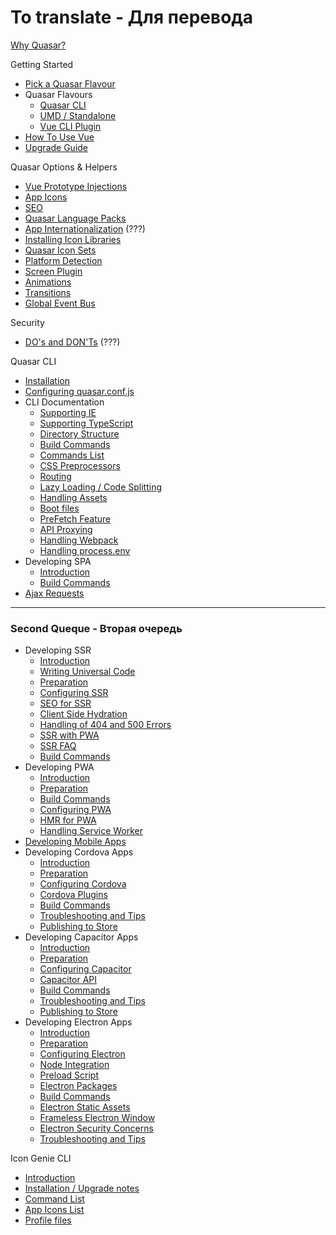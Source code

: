 # To translate - Для перевода

[Why Quasar?](https://quasar.dev/introduction-to-quasar)

Getting Started
* [Pick a Quasar Flavour](https://quasar.dev/start/pick-quasar-flavour#Introduction)
* Quasar Flavours
  * [Quasar CLI](https://quasar.dev/start/quasar-cli)
  * [UMD / Standalone](https://quasar.dev/start/umd)
  * [Vue CLI Plugin](https://quasar.dev/start/vue-cli-plugin)
* [How To Use Vue](https://quasar.dev/start/how-to-use-vue#Introduction)
* [Upgrade Guide](https://quasar.dev/start/upgrade-guide)

Quasar Options & Helpers
* [Vue Prototype Injections](https://quasar.dev/options/vue-prototype-injections#Introduction)
* [App Icons](https://quasar.dev/options/app-icons)
* [SEO](https://quasar.dev/options/seo)
* [Quasar Language Packs](https://quasar.dev/options/quasar-language-packs)
* [App Internationalization](https://quasar.dev/options/app-internationalization#Introduction)  (???)
* [Installing Icon Libraries](https://quasar.dev/options/installing-icon-libraries)
* [Quasar Icon Sets](https://quasar.dev/options/quasar-icon-sets#Introduction)
* [Platform Detection](https://quasar.dev/options/platform-detection)
* [Screen Plugin](https://quasar.dev/options/screen-plugin)
* [Animations](https://quasar.dev/options/animations#Introduction)
* [Transitions](https://quasar.dev/options/transitions#Introduction)
* [Global Event Bus](https://quasar.dev/options/global-event-bus#Introduction)

Security
* [DO's and DON'Ts](https://quasar.dev/security/dos-and-donts#Introduction) (???)

Quasar CLI
* [Installation](https://quasar.dev/quasar-cli/installation#Introduction)
* [Configuring quasar.conf.js](https://quasar.dev/quasar-cli/quasar-conf-js#Introduction)
* CLI Documentation
   * [Supporting IE](https://quasar.dev/quasar-cli/cli-documentation/supporting-ie)
   * [Supporting TypeScript](https://quasar.dev/quasar-cli/cli-documentation/supporting-ts#Introduction)
   * [Directory Structure](https://quasar.dev/quasar-cli/cli-documentation/directory-structure#Introduction)
   * [Build Commands](https://quasar.dev/quasar-cli/cli-documentation/build-commands#Introduction)
   * [Commands List](https://quasar.dev/quasar-cli/cli-documentation/commands-list#Introduction)
   * [CSS Preprocessors](https://quasar.dev/quasar-cli/cli-documentation/css-preprocessors#Introduction)
   * [Routing](https://quasar.dev/quasar-cli/cli-documentation/routing#Introduction)
   * [Lazy Loading / Code Splitting](https://quasar.dev/quasar-cli/cli-documentation/lazy-loading#Introduction)
   * [Handling Assets](https://quasar.dev/quasar-cli/cli-documentation/handling-assets#Introduction)
   * [Boot files](https://quasar.dev/quasar-cli/cli-documentation/boot-files#Introduction)
   * [PreFetch Feature](https://quasar.dev/quasar-cli/cli-documentation/prefetch-feature#Introduction)
   * [API Proxying](https://quasar.dev/quasar-cli/cli-documentation/api-proxying#Introduction)
   * [Handling Webpack](https://quasar.dev/quasar-cli/cli-documentation/handling-webpack#Introduction)
   * [Handling process.env](https://quasar.dev/quasar-cli/cli-documentation/handling-process-env#Introduction)
* Developing SPA
   * [Introduction](https://quasar.dev/quasar-cli/developing-spa/introduction#Introduction)
   * [Build Commands](https://quasar.dev/quasar-cli/developing-spa/build-commands#Introduction)
* [Ajax Requests](https://quasar.dev/quasar-cli/ajax-requests#Introduction)

--- 

### Second Queque - Вторая очередь

* Developing SSR
   * [Introduction](https://quasar.dev/quasar-cli/developing-ssr/introduction#Introduction)
   * [Writing Universal Code](https://quasar.dev/quasar-cli/developing-ssr/writing-universal-code#Introduction)
   * [Preparation](https://quasar.dev/quasar-cli/developing-ssr/preparation#Introduction)
   * [Configuring SSR](https://quasar.dev/quasar-cli/developing-ssr/configuring-ssr#Introduction)
   * [SEO for SSR](https://quasar.dev/quasar-cli/developing-ssr/seo-for-ssr#Introduction)
   * [Client Side Hydration](https://quasar.dev/quasar-cli/developing-ssr/client-side-hydration#Introduction)
   * [Handling of 404 and 500 Errors](https://quasar.dev/quasar-cli/developing-ssr/handling-404-and-500-errors#Introduction)
   * [SSR with PWA](https://quasar.dev/quasar-cli/developing-ssr/ssr-with-pwa#Introduction)
   * [SSR FAQ](https://quasar.dev/quasar-cli/developing-ssr/ssr-frequently-asked-questions#Introduction)
   * [Build Commands](https://quasar.dev/quasar-cli/developing-ssr/build-commands#Introduction)
* Developing PWA
   * [Introduction](https://quasar.dev/quasar-cli/developing-pwa/introduction#Introduction)
   * [Preparation](https://quasar.dev/quasar-cli/developing-pwa/preparation#Introduction)
   * [Build Commands](https://quasar.dev/quasar-cli/developing-pwa/build-commands#Introduction)
   * [Configuring PWA](https://quasar.dev/quasar-cli/developing-pwa/configuring-pwa#Introduction)
   * [HMR for PWA](https://quasar.dev/quasar-cli/developing-pwa/hmr-for-dev#Introduction)
   * [Handling Service Worker](https://quasar.dev/quasar-cli/developing-pwa/handling-service-worker#Introduction)
* [Developing Mobile Apps](https://quasar.dev/quasar-cli/developing-mobile-apps#Introduction)
* Developing Cordova Apps
  * [Introduction](https://quasar.dev/quasar-cli/developing-cordova-apps/introduction#Introduction)
   * [Preparation](https://quasar.dev/quasar-cli/developing-cordova-apps/preparation#Introduction)
   * [Configuring Cordova](https://quasar.dev/quasar-cli/developing-cordova-apps/configuring-cordova#Introduction)
   * [Cordova Plugins](https://quasar.dev/quasar-cli/developing-cordova-apps/cordova-plugins#Introduction)
   * [Build Commands](https://quasar.dev/quasar-cli/developing-pwa/build-commands#Introduction)
   * [Troubleshooting and Tips](https://quasar.dev/quasar-cli/developing-cordova-apps/troubleshooting-and-tips#Introduction)
   * [Publishing to Store](https://quasar.dev/quasar-cli/developing-cordova-apps/publishing-to-store#Introduction)
* Developing Capacitor Apps
  * [Introduction](https://quasar.dev/quasar-cli/developing-capacitor-apps/introduction#Introduction)
   * [Preparation](https://quasar.dev/quasar-cli/developing-capacitor-apps/preparation#Introduction)
   * [Configuring Capacitor](https://quasar.dev/quasar-cli/developing-capacitor-apps/configuring-capacitor#Introduction)
   * [Capacitor API](https://quasar.dev/quasar-cli/developing-capacitor-apps/capacitor-api#Introduction)
   * [Build Commands](https://quasar.dev/quasar-cli/developing-capacitor-apps/build-commands#Introduction)
   * [Troubleshooting and Tips](https://quasar.dev/quasar-cli/developing-capacitor-apps/troubleshooting-and-tips#Introduction)
   * [Publishing to Store](https://quasar.dev/quasar-cli/developing-capacitor-apps/publishing-to-store#Introduction)
* Developing Electron Apps
  * [Introduction](https://quasar.dev/quasar-cli/developing-electron-apps/introduction#Introduction)
   * [Preparation](https://quasar.dev/quasar-cli/developing-electron-apps/preparation#Introduction)
   * [Configuring Electron](https://quasar.dev/quasar-cli/developing-electron-apps/configuring-electron#Introduction)
   * [Node Integration](https://quasar.dev/quasar-cli/developing-electron-apps/node-integration#Introduction)
   * [Preload Script](https://quasar.dev/quasar-cli/developing-electron-apps/electron-preload-script#Introduction)
   * [Electron Packages](https://quasar.dev/quasar-cli/developing-electron-apps/electron-packages#Introduction)
   * [Build Commands](https://quasar.dev/quasar-cli/developing-electron-apps/build-commands#Introduction)
   * [Electron Static Assets](https://quasar.dev/quasar-cli/developing-electron-apps/electron-static-assets#Introduction)
   * [Frameless Electron Window](https://quasar.dev/quasar-cli/developing-electron-apps/frameless-electron-window#Introduction)
   * [Electron Security Concerns](https://quasar.dev/quasar-cli/developing-electron-apps/electron-security-concerns#Introduction)
   * [Troubleshooting and Tips](https://quasar.dev/quasar-cli/developing-electron-apps/troubleshooting-and-tips#Introduction)


Icon Genie CLI
   * [Introduction](https://quasar.dev/icongenie/introduction#Introduction)
   * [Installation / Upgrade notes](https://quasar.dev/icongenie/installation#Introduction)
   * [Command List](https://quasar.dev/icongenie/command-list#Introduction)
   * [App Icons List](https://quasar.dev/icongenie/app-icons-list#Introduction)
   * [Profile files](https://quasar.dev/icongenie/profile-files#Introduction)
